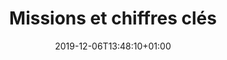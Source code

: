 ---
title: Missions et chiffres clés
date: 2019-12-06T13:48:10+01:00
layout: mission
menu:
  main:
    parent: projet
    weight: 1
illu: /img/page-mission/illu-mission.svg
intro:
  first: "Règles Élémentaires est la première association française de lutte contre la précarité menstruelle créée en 2015 par Tara Heuzé-Sarmini. Notre mission est double : collecter des produits d’hygiène intime à destination des femmes dans le besoin et briser le tabou des règles."
  second: "Ensemble, nous pouvons faire bouger les lignes et changer les règles !"
  hashtags: "#dignité #égalité #solidarité"
illuSpacing:
  - /img/page-mission/illu-spacing-4.jpg
  - /img/page-mission/illu-spacing-2.jpg
  - /img/page-mission/illu-spacing-3.jpg
  - /img/page-mission/illu-spacing-1.jpg
context_title: Le contexte
context_definition_title: "La précarité mensuelle, définition :"
context_definition_text: "désigne les difficultés à se procurer des produits d’hygiène intime de première nécessité et de vivre dignement ses règles. Certaines personnes victimes de précarité menstruelle n’ont pas accès à suffisamment de produits, d’autres n’y ont pas accès du tout."
context_first:
  title: "2 000 000"
  content: |
    C’est le nombre estimé de femmes en France qui sont victimes de la précarité menstruelle et manquent de produits d’hygiène intime.

    Elles n’ont pas les moyens de s’acheter des produits d’hygiène intime - ou pas en quantité suffisante - les empêchant de vivre leurs règles dignement. Cela peut provoquer de graves troubles physiques - démangeaisons, infections, syndrome du choc toxique pouvant occasionner la mort -  et psychologiques - perte de confiance en soi, difficultés de réinsertion.
  img: /img/page-mission/paquet-nana-v2.svg
context_second:
  title: "500 000 000"
  content: |
    C’est le nombre de personnes victimes de précarité menstruelle estimé dans le monde. Parmi elles, près de 100 000 000 jeunes filles ratent jusqu’à une semaine d’école par mois à cause de leurs règles et du manque d’accès à des produits d’hygiène intime adaptés.

    De nombreuses autres filles et femmes souffrent du manque d’accès aux tampons et serviettes … Juste en bas de chez vous !
  img: /img/page-mission/fille-ecole.svg
study:
  - number: 20%
    text: "20% des femmes en France ont été confrontées à la précarité menstruelle"
  - number: 44%
    text: "44% des femmes ont elles-mêmes manqué le travail ou connaissent quelqu’un qui a déjà manqué le travail à cause de ses règles"
  - number: 76%
    text: "76% des Français·es estiment que la précarité menstruelle est un sujet de santé publique"
  - number: 57%
    text: "57% des répondant·es n’ont reçu aucun enseignement formel à propos des règles"
study_source: "(source : baromètre exclusif Règles Élémentaires x OpinionWay, Mai 2021)"
numbers:
  title: Notre impact
  content: "Depuis la création de l'association en novembre 2015 :" 
  cards:
    - number: "+ de 10 000 000"
      img: /img/page-mission/rond-protections.svg
      desc: de produits d’hygiène intime ont été redistribués
    - number: "+ de 130 000"
      img: /img/page-mission/femmes.svg
      desc: femmes bénéficiaires
    - number: "+ de 3 000"
      img: /img/page-mission/illu_obtenir_une_boite.svg
      desc: personnes à l'initative des collectes
    - number: "+ de 2 000"
      img: /img/page-mission/carte.svg
      desc: collectes organisées partout en France
    - number: "+ de 500"
      img: /img/page-mission/partenariat.svg
      desc: partenariats
    - number: "6"
      img: /img/page-mission/regionales.svg
      desc: antennes régionales
    - number: "24"
      img: /img/page-mission/equipe.svg
      desc: personnes forment l’équipe à 75% bénévole
    - number: "+ de 200"
      img: /img/page-mission/sensibilisation.svg
      desc: évènements de sensibilisation
collectes:
  title: "Produits d'hygiène intime collectés par Règles Élémentaires"
action_button: "En savoir plus sur nos actions"
---